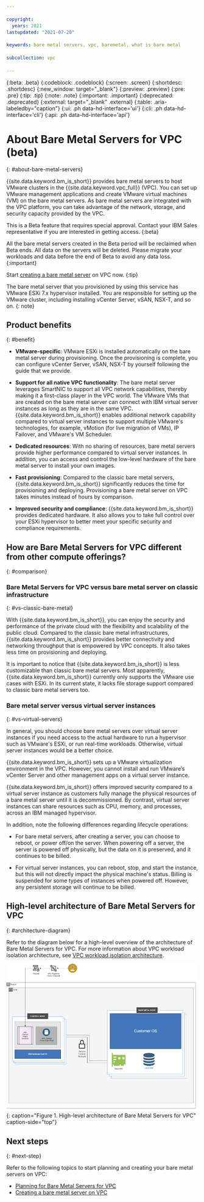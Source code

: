 ```yaml
---

copyright:
  years: 2021
lastupdated: "2021-07-20"

keywords: bare metal servers, vpc, baremetal, what is bare metal

subcollection: vpc

---
```


{:beta: .beta}
{:codeblock: .codeblock}
{:screen: .screen}
{:shortdesc: .shortdesc}
{:new_window: target="_blank"}
{:preview: .preview}
{:pre: .pre}
{:tip: .tip}
{:note: .note}
{:important: .important}
{:deprecated: .deprecated}
{:external: target="_blank" .external}
{:table: .aria-labeledby="caption"}
{:ui: .ph data-hd-interface='ui'}
{:cli: .ph data-hd-interface='cli'}
{:api: .ph data-hd-interface='api'}

# About Bare Metal Servers for VPC (beta)
{: #about-bare-metal-servers}

{{site.data.keyword.bm_is_short}} provides bare metal servers to host VMware clusters in the {{site.data.keyword.vpc_full}} (VPC). You can set up VMware management applications and create VMware virtual machines (VM) on the bare metal servers. As bare metal servers are integrated with the VPC platform, you can take advantage of the network, storage, and security capacity provided by the VPC.

This is a Beta feature that requires special approval. Contact your IBM Sales representative if you are interested in getting access.
{:beta}

All the bare metal servers created in the Beta period will be reclaimed when Beta ends. All data on the servers will be deleted. Please migrate your workloads and data before the end of Beta to avoid any data loss.
{:important}

Start [creating a bare metal server](/vpc-ext/provision/bm) on VPC now.
{:tip}

The bare metal server that you provisioned by using this service has VMware ESXi 7.x hypervisor installed. You are responsible for setting up the VMware cluster, including installing vCenter Server, vSAN, NSX-T, and so on.
{: note}

## Product benefits
{: #benefit}

* **VMware-specific**: VMware ESXi is installed automatically on the bare metal server during provisioning. Once the provisioning is complete, you can configure vCenter Server, vSAN, NSX-T by yourself following the guide that we provide. 

* **Support for all native VPC functionality**: The bare metal server leverages SmartNIC to support all VPC network capabilities, thereby making it a first-class player in the VPC world. The VMware VMs that are created on the bare metal server can connect with IBM virtual server instances as long as they are in the same VPC. {{site.data.keyword.bm_is_short}} enables additional network capability compared to virtual server instances to support multiple VMware's technologies, for example, vMotion (for live migration of VMs), IP Failover, and VMware's VM Scheduler.

* **Dedicated resources**: With no sharing of resources, bare metal servers provide higher performance compared to virtual server instances. In addition, you can access and control the low-level hardware of the bare metal server to install your own images. 

* **Fast provisioning**: Compared to the classic bare metal servers, {{site.data.keyword.bm_is_short}} significantly reduces the time for provisioning and deploying. Provisioning a bare metal server on VPC takes minutes instead of hours by comparison.

* **Improved security and compliance**: {{site.data.keyword.bm_is_short}} provides dedicated hardware. It also allows you to take full control over your ESXi hypervisor to better meet your specific security and compliance requirements. 

## How are Bare Metal Servers for VPC different from other compute offerings?
{: #comparison}

### Bare Metal Servers for VPC versus bare metal server on classic infrastructure
{: #vs-classic-bare-metal}

With {{site.data.keyword.bm_is_short}}, you can enjoy the security and performance of the private cloud with the flexibility and scalability of the public cloud. Compared to the classic bare metal infrastructures, {{site.data.keyword.bm_is_short}} provides better connectivity and networking throughput that is empowered by VPC concepts. It also takes less time on provisioning and deploying. 

It is important to notice that {{site.data.keyword.bm_is_short}} is less customizable than classic bare metal servers. Most apparently, {{site.data.keyword.bm_is_short}} currently only supports the VMware use cases with ESXi. In its current state, it lacks file storage support compared to classic bare metal servers too.

### Bare metal server versus virtual server instances
{: #vs-virtual-servers}

In general, you should choose bare metal servers over virtual server instances if you need access to the actual hardware to run a hypervisor such as VMware's ESXi, or run real-time workloads. Otherwise, virtual server instances would be a better choice.

{{site.data.keyword.bm_is_short}} sets up a VMware virtualization environment in the VPC. However, you cannot install and run VMware’s vCenter Server and other management apps on a virtual server instance. 

{{site.data.keyword.bm_is_short}} offers improved security compared to a virtual server instance as customers fully manage the physical resources of a bare metal server until it is decommissioned. By contrast, virtual server instances can share resources such as CPU, memory, and processes, across an IBM managed hypervisor.

In addition, note the following differences regarding lifecycle operations: 

* For bare metal servers, after creating a server, you can choose to reboot, or power off/on the server. When powering off a server, the server is powered off physically, but the data on it is preserved, and it continues to be billed.

* For virtual server instances, you can reboot, stop, and start the instance, but this will not directly impact the physical machine's status. Billing is suspended for some types of instances when powered off. However, any persistent storage will continue to be billed.

<!-- To compare all virtual compute options, see [Compare Virtual Compute options](link)-->

## High-level architecture of Bare Metal Servers for VPC
{: #architecture-diagram}

Refer to the diagram below for a high-level overview of the architecture of Bare Metal Servers for VPC. For more information about VPC workload isolation architecture, see [VPC workload isolation architecture](/docs/vpc?topic=vpc-vpc-isolation#vpc_architecture).

  ![Figure showing high-level architecture of Bare Metal Servers for VPC](images/bare_metal_server_archi_diagram.png "Figure showing high-level architecture of Bare Metal Servers for VPC"){: caption="Figure 1. High-level architecture of Bare Metal Servers for VPC" caption-side="top"}

## Next steps
{: #next-step}

Refer to the following topics to start planning and creating your bare metal servers on VPC:

* [Planning for Bare Metal Servers for VPC](/docs/vpc?topic=vpc-planning-for-bare-metal-servers)
* [Creating a bare metal server on VPC](/docs/vpc?topic=vpc-creating-bare-metal-servers)

